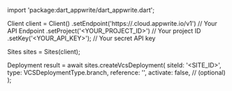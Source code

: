 import 'package:dart_appwrite/dart_appwrite.dart';

Client client = Client()
    .setEndpoint('https://<REGION>.cloud.appwrite.io/v1') // Your API Endpoint
    .setProject('<YOUR_PROJECT_ID>') // Your project ID
    .setKey('<YOUR_API_KEY>'); // Your secret API key

Sites sites = Sites(client);

Deployment result = await sites.createVcsDeployment(
    siteId: '<SITE_ID>',
    type: VCSDeploymentType.branch,
    reference: '<REFERENCE>',
    activate: false, // (optional)
);
